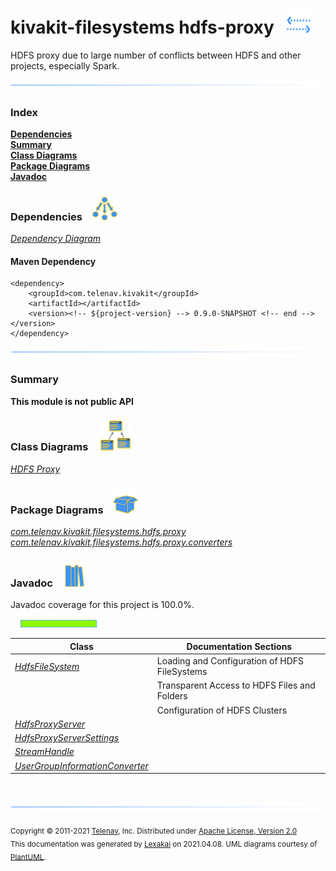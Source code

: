 # kivakit-filesystems hdfs-proxy &nbsp;&nbsp;![](documentation/images/communicate-40.png)

HDFS proxy due to large number of conflicts between HDFS and other projects, especially Spark.

![](documentation/images/horizontal-line.png)

### Index

[**Dependencies**](#dependencies)  
[**Summary**](#summary)  
[**Class Diagrams**](#class-diagrams)  
[**Package Diagrams**](#package-diagrams)  
[**Javadoc**](#javadoc)

### Dependencies <a name="dependencies"></a> &nbsp;&nbsp; ![](documentation/images/dependencies-40.png)

[*Dependency Diagram*](documentation/diagrams/dependencies.svg)

#### Maven Dependency

    <dependency>
        <groupId>com.telenav.kivakit</groupId>
        <artifactId></artifactId>
        <version><!-- ${project-version} --> 0.9.0-SNAPSHOT <!-- end --></version>
    </dependency>
![](documentation/images/horizontal-line.png)

[//]: # (start-user-text)

### Summary <a name = "summary"></a>

**This module is not public API**

[//]: # (end-user-text)

### Class Diagrams <a name="class-diagrams"></a> &nbsp; &nbsp; ![](documentation/images/diagram-48.png)

[*HDFS Proxy*](documentation/diagrams/diagram-hdfs-proxy.svg)  

### Package Diagrams <a name="package-diagrams"></a> &nbsp;&nbsp; ![](documentation/images/box-40.png)

[*com.telenav.kivakit.filesystems.hdfs.proxy*](documentation/diagrams/com.telenav.kivakit.filesystems.hdfs.proxy.svg)  
[*com.telenav.kivakit.filesystems.hdfs.proxy.converters*](documentation/diagrams/com.telenav.kivakit.filesystems.hdfs.proxy.converters.svg)  

### Javadoc <a name="javadoc"></a> &nbsp;&nbsp; ![](documentation/images/books-40.png)

Javadoc coverage for this project is 100.0%.  
  
&nbsp; &nbsp;  ![](documentation/images/meter-100-12.png)



| Class | Documentation Sections |
|---|---|
| [*HdfsFileSystem*](https://telenav.github.io/kivakit/javadoc/kivakit.filesystems.hdfs.proxy/com/telenav/kivakit/filesystems/hdfs/proxy/HdfsFileSystem.html) | Loading and Configuration of HDFS FileSystems |  
| | Transparent Access to HDFS Files and Folders |  
| | Configuration of HDFS Clusters |  
| [*HdfsProxyServer*](https://telenav.github.io/kivakit/javadoc/kivakit.filesystems.hdfs.proxy/com/telenav/kivakit/filesystems/hdfs/proxy/HdfsProxyServer.html) |  |  
| [*HdfsProxyServerSettings*](https://telenav.github.io/kivakit/javadoc/kivakit.filesystems.hdfs.proxy/com/telenav/kivakit/filesystems/hdfs/proxy/HdfsProxyServerSettings.html) |  |  
| [*StreamHandle*](https://telenav.github.io/kivakit/javadoc/kivakit.filesystems.hdfs.proxy/com/telenav/kivakit/filesystems/hdfs/proxy/StreamHandle.html) |  |  
| [*UserGroupInformationConverter*](https://telenav.github.io/kivakit/javadoc/kivakit.filesystems.hdfs.proxy/com/telenav/kivakit/filesystems/hdfs/proxy/converters/UserGroupInformationConverter.html) |  |  

[//]: # (start-user-text)



[//]: # (end-user-text)

<br/>

![](documentation/images/horizontal-line.png)

<sub>Copyright &#169; 2011-2021 [Telenav](http://telenav.com), Inc. Distributed under [Apache License, Version 2.0](LICENSE)</sub>  
<sub>This documentation was generated by [Lexakai](https://github.com/Telenav/lexakai) on 2021.04.08. UML diagrams courtesy
of [PlantUML](http://plantuml.com).</sub>

